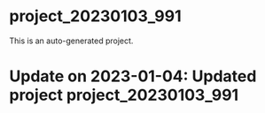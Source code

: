 # project_20230103_991

This is an auto-generated project.

# Update on 2023-01-04: Updated project project_20230103_991
